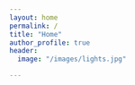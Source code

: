```yaml
---
layout: home
permalink: /
title: "Home"
author_profile: true
header:
  image: "/images/lights.jpg"

---
```

